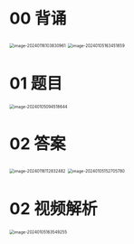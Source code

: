 # 00 背诵

<img src="https://cvp.oss-cn-shanghai.aliyuncs.com/picgo/202401161038168.png" alt="image-20240116103830961" style="zoom:50%;" />

<img src="https://cvp.oss-cn-shanghai.aliyuncs.com/picgo/202401051634842.png" alt="image-20240105163451659" style="zoom:50%;" />



# 01 题目

<img src="https://cvp.oss-cn-shanghai.aliyuncs.com/picgo/202401050945772.png" alt="image-20240105094518644" style="zoom:50%;" />



# 02 答案

<img src="https://cvp.oss-cn-shanghai.aliyuncs.com/picgo/202401161128618.png" alt="image-20240116112832482" style="zoom:50%;" />

<img src="https://cvp.oss-cn-shanghai.aliyuncs.com/picgo/202401051527898.png" alt="image-20240105152705780" style="zoom:50%;" />



# 02 视频解析

<img src="https://cvp.oss-cn-shanghai.aliyuncs.com/picgo/202401051635671.png" alt="image-20240105163549255" style="zoom:50%;" />
